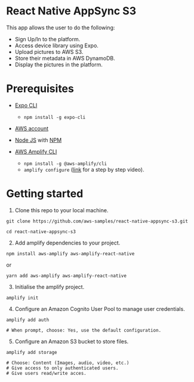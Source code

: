 # React Native AppSync S3 #

This app allows the user to do the following:

* Sign Up/In to the platform.
* Access device library using Expo.
* Upload pictures to AWS S3.
* Store their metadata in AWS DynamoDB.
* Display the pictures in the platform.

# Prerequisites

* [Expo CLI](https://docs.expo.io/versions/latest/workflow/expo-cli/)
  * `npm install -g expo-cli`
  
* [AWS account](https://aws.amazon.com/amplify/)

* [Node JS](https://nodejs.org/en/download/) with [NPM](https://docs.npmjs.com/downloading-and-installing-node-js-and-npm)

* [AWS Amplify CLI](https://aws-amplify.github.io/)
  * `npm install -g @aws-amplify/cli`
  * `amplify configure` ([link](https://www.youtube.com/watch?v=fWbM5DLh25U) for a step by step video).

# Getting started

1. Clone this repo to your local machine.

```
git clone https://github.com/aws-samples/react-native-appsync-s3.git

cd react-native-appsync-s3
```

2. Add amplify dependencies to your project.

```
npm install aws-amplify aws-amplify-react-native
```

  or
  
```
yarn add aws-amplify aws-amplify-react-native
```

3. Initialise the amplify project.

```
amplify init
```

4. Configure an Amazon Cognito User Pool to manage user credentials.
```
amplify add auth

# When prompt, choose: Yes, use the default configuration.
```

5. Configure an Amazon S3 bucket to store files.

```
amplify add storage

# Choose: Content (Images, audio, video, etc.)
# Give access to only authenticated users.
# Give users read/write acces.
```


